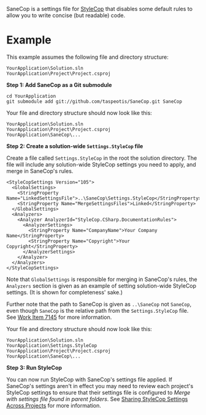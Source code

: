 SaneCop is a settings file for [StyleCop](http://stylecop.codeplex.com/) that disables some default rules to allow you to write concise (but readable) code.

# Example

This example assumes the following file and directory structure:

    YourApplication\Solution.sln
    YourApplication\Project\Project.csproj

**Step 1: Add SaneCop as a Git submodule**

    cd YourApplication
    git submodule add git://github.com/taspeotis/SaneCop.git SaneCop

Your file and directory structure should now look like this:

    YourApplication\Solution.sln
    YourApplication\Project\Project.csproj
    YourApplication\SaneCop\...

**Step 2: Create a solution-wide `Settings.StyleCop` file**

Create a file called `Settings.StyleCop` in the root the solution directory. The file will include any solution-wide StyleCop settings you need to apply, and merge in SaneCop's rules.

    <StyleCopSettings Version="105">
      <GlobalSettings>
        <StringProperty Name="LinkedSettingsFile">..\SaneCop\Settings.StyleCop</StringProperty>
        <StringProperty Name="MergeSettingsFiles">Linked</StringProperty>
      </GlobalSettings>
      <Analyzers>
        <Analyzer AnalyzerId="StyleCop.CSharp.DocumentationRules">
          <AnalyzerSettings>
            <StringProperty Name="CompanyName">Your Company Name</StringProperty>
            <StringProperty Name="Copyright">Your Copyright</StringProperty>
          </AnalyzerSettings>
        </Analyzer>
      </Analyzers>
    </StyleCopSettings>

Note that `GlobalSettings` is responsible for merging in SaneCop's rules, the `Analyzers` section is given as an example of setting solution-wide StyleCop settings. (It is shown for completeness' sake.)

Further note that the path to SaneCop is given as `..\SaneCop` not `SaneCop`, even though `SaneCop` is the relative path from the `Settings.StyleCop` file. See [Work Item 7145](http://stylecop.codeplex.com/workitem/7145) for more information.

Your file and directory structure should now look like this:

    YourApplication\Solution.sln
    YourApplication\Settings.StyleCop
    YourApplication\Project\Project.csproj
    YourApplication\SaneCop\...

**Step 3: Run StyleCop**

You can now run StyleCop with SaneCop's settings file applied. If SaneCop's settings aren't in effect you may need to review each project's StyleCop settings to ensure that their settings file is configured to *Merge with settings file found in parent folders*. See [Sharing StyleCop Settings Across Projects](http://blogs.msdn.com/b/sourceanalysis/archive/2008/05/25/sharing-source-analysis-settings-across-projects.aspx) for more information.